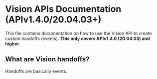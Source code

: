 Vision APIs Documentation (APIv1.4.0/20.04.03+)
===

This file contains documentation on how to use the Vision API to create custom handoffs (events). **This only covers APIv1.4.0 (20.04.03) and higher**.

## What are Vision handoffs?
Handoffs are basically events.
